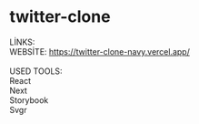 # twitter-clone
LİNKS:<br/>
 WEBSİTE: https://twitter-clone-navy.vercel.app/<br/><br/>
USED TOOLS:<br/>
 React<br/>
 Next<br/>
 Storybook<br/>
 Svgr<br/>

